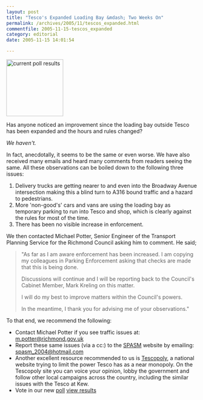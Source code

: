 ```yaml
---
layout: post
title: "Tesco's Expanded Loading Bay &mdash; Two Weeks On"
permalink: /archives/2005/11/tescos_expanded.html
commentfile: 2005-11-15-tescos_expanded
category: editorial
date: 2005-11-15 14:01:54

---
```


<a href="/cgi-bin/poll.cgi?pollname=tescobaypost" title="Vote in the Poll"><img src="/cgi-bin/poll.cgi?pollname=tescobaypost&amp;action=image" width="150" height="150" alt="current poll results" class="right" /></a>

Has anyone noticed an improvement since the loading bay outside Tesco has been expanded and the hours and rules changed?

*We haven't.*

In fact, anecdotally, it seems to be the same or even worse. We have also received many emails and heard many comments from readers seeing the same. All these observations can be boiled down to the following three issues:

1.  Delivery trucks are getting nearer to and even into the Broadway Avenue intersection making this a blind turn to A316 bound traffic and a hazard to pedestrians.
2.  More 'non-good's' cars and vans are using the loading bay as temporary parking to run into Tesco and shop, which is clearly against the rules for most of the time.
3.  There has been no visible increase in enforcement.

We then contacted Michael Potter, Senior Engineer of the Transport Planning Service for the Richmond Council asking him to comment. He said;

> "As far as I am aware enforcement has been increased. I am copying my colleagues in Parking Enforcement asking that checks are made that this is being done.
>
>  Discussions will continue and I will be reporting back to the Council's Cabinet Member, Mark Kreling on this matter.
>
>  I will do my best to improve matters within the Council's powers.
>
>  In the meantime, I thank you for advising me of your observations."
>
 To that end, we recommend the following:

-   Contact Michael Potter if you see traffic issues at: <m.potter@richmond.gov.uk>
-   Report these same issues (via a cc:) to the [SPASM](http://updatebysms.blogspot.com/) website by emailing: <spasm_2004@hotmail.com>
-   Another excellent resource recommended to us is [Tescopoly](www.tescopoly.org.uk), a national website trying to limit the power Tesco has as a near monopoly. On the Tescopoly site you can voice your opinion, lobby the government and follow other local campaigns across the country, including the similar issues with the Tesco at Kew.
-   Vote in our new [poll](/cgi-bin/poll.cgi?pollname=tescobaypost) [view results](/cgi-bin/poll.cgi?pollname=tescobaypost&action=results)
